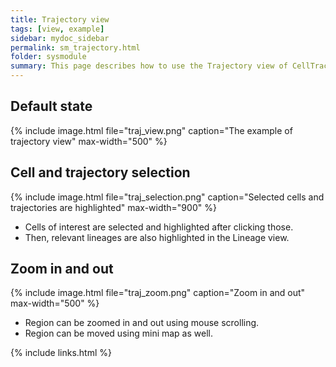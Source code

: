 ```yaml
---
title: Trajectory view
tags: [view, example]
sidebar: mydoc_sidebar
permalink: sm_trajectory.html
folder: sysmodule
summary: This page describes how to use the Trajectory view of CellTrackVis.
---
```


## Default state

{% include image.html file="traj_view.png" caption="The example of trajectory view" max-width="500" %}

## Cell and trajectory selection

{% include image.html file="traj_selection.png" caption="Selected cells and trajectories are highlighted" max-width="900" %}

* Cells of interest are selected and highlighted after clicking those.
* Then, relevant lineages are also highlighted in the Lineage view.

## Zoom in and out

{% include image.html file="traj_zoom.png" caption="Zoom in and out" max-width="500" %}

* Region can be zoomed in and out using mouse scrolling.
* Region can be moved using mini map as well.

{% include links.html %}
